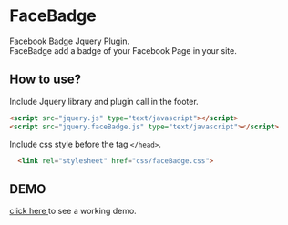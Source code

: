 FaceBadge
=========

Facebook Badge Jquery Plugin. <br />
FaceBadge add a badge of your Facebook Page in your site.

How to use?
----------
Include Jquery library and plugin call in the footer.
```html
<script src="jquery.js" type="text/javascript"></script>
<script src="jquery.faceBadge.js" type="text/javascript"></script>
```

Include css style before the tag ``` </head> ```.
```html
  <link rel="stylesheet" href="css/faceBadge.css">
```

DEMO
-----

<a href="ffabiosales.github.io"> click here </a> to see a working demo.
